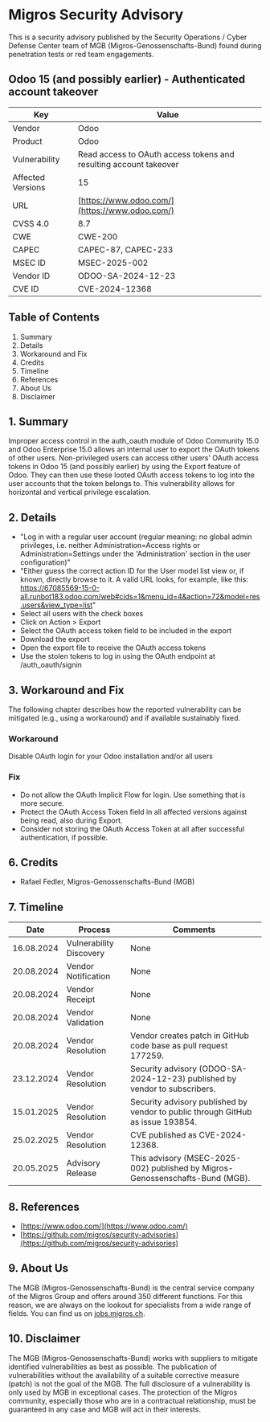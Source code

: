 # Migros Security Advisory
This is a security advisory published by the Security Operations / Cyber Defense Center team of MGB (Migros-Genossenschafts-Bund) found during penetration tests or red team engagements.

## Odoo 15 (and possibly earlier) - Authenticated account takeover
| Key | Value |
| --- | --- |
| Vendor | Odoo |
| Product | Odoo |
| Vulnerability | Read access to OAuth access tokens and resulting account takeover |
| Affected Versions | 15 |
| URL | [https://www.odoo.com/](https://www.odoo.com/) |
| CVSS 4.0 | 8.7 |
| CWE | CWE-200 |
| CAPEC | CAPEC-87, CAPEC-233 |
| MSEC ID | MSEC-2025-002 |
| Vendor ID | ODOO-SA-2024-12-23 |
| CVE ID | CVE-2024-12368 |

## Table of Contents
1. Summary
2. Details
3. Workaround and Fix
4. Credits
5. Timeline
6. References
7. About Us
8. Disclaimer

## 1. Summary
Improper access control in the auth_oauth module of Odoo Community 15.0 and Odoo Enterprise 15.0 allows an internal user to export the OAuth tokens of other users.
Non-privileged users can access other users' OAuth access tokens in Odoo 15 (and possibly earlier) by using the Export feature of Odoo. They can then use these looted OAuth access tokens to log into the user accounts that the token belongs to. This vulnerability allows for horizontal and vertical privilege escalation.


## 2. Details
- "Log in with a regular user account (regular meaning: no global admin privileges, i.e. neither Administration=Access rights or Administration=Settings under the 'Administration' section in the user configuration)"
- "Either guess the correct action ID for the User model list view or, if known, directly browse to it. A valid URL looks, for example, like this: https://67085569-15-0-all.runbot183.odoo.com/web#cids=1&menu_id=4&action=72&model=res.users&view_type=list"
- Select all users with the check boxes
- Click on Action > Export
- Select the OAuth access token field to be included in the export
- Download the export
- Open the export file to receive the OAuth access tokens
- Use the stolen tokens to log in using the OAuth endpoint at /auth_oauth/signin


## 3. Workaround and Fix
The following chapter describes how the reported vulnerability can be mitigated (e.g., using a workaround) and if available sustainably fixed.
### Workaround
Disable OAuth login for your Odoo installation and/or all users


### Fix
- Do not allow the OAuth Implicit Flow for login. Use something that is more secure.
- Protect the OAuth Access Token field in all affected versions against being read, also during Export.
- Consider not storing the OAuth Access Token at all after successful authentication, if possible.



## 6. Credits
- Rafael Fedler, Migros-Genossenschafts-Bund (MGB)

## 7. Timeline
| Date | Process | Comments |
| --- | --- | --- |
| 16.08.2024 | Vulnerability Discovery | None |
| 20.08.2024 | Vendor Notification | None |
| 20.08.2024 | Vendor Receipt | None |
| 20.08.2024 | Vendor Validation | None |
| 20.08.2024 | Vendor Resolution | Vendor creates patch in GitHub code base as pull request 177259. |
| 23.12.2024 | Vendor Resolution | Security advisory (ODOO-SA-2024-12-23) published by vendor to subscribers. |
| 15.01.2025 | Vendor Resolution | Security advisory published by vendor to public through GitHub as issue 193854. |
| 25.02.2025 | Vendor Resolution | CVE published as CVE-2024-12368. |
| 20.05.2025 | Advisory Release | This advisory (MSEC-2025-002) published by Migros-Genossenschafts-Bund (MGB). |

## 8. References
- [https://www.odoo.com/](https://www.odoo.com/)
- [https://github.com/migros/security-advisories](https://github.com/migros/security-advisories)

## 9. About Us
The MGB (Migros-Genossenschafts-Bund) is the central service company of the Migros Group and offers around 350 different functions. For this reason, we are always on the lookout for specialists from a wide range of fields. You can find us on [jobs.migros.ch](https://migros-gruppe.jobs/de/unsere-unternehmen/migros-gruppe/offene-stellen?q=cyber).


## 10. Disclaimer
The MGB (Migros-Genossenschafts-Bund) works with suppliers to mitigate identified vulnerabilities as best as possible. The publication of vulnerabilities without the availability of a suitable corrective measure (patch) is not the goal of the MGB. The full disclosure of a vulnerability is only used by MGB in exceptional cases. The protection of the Migros community, especially those who are in a contractual relationship, must be guaranteed in any case and MGB will act in their interests.


